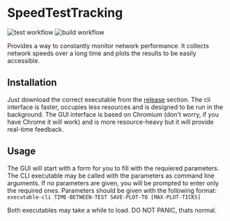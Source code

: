 # SpeedTestTracking
![test workflow](https://github.com/MatteoH2O1999/SpeedTestTracking/actions/workflows/cross-platform-tests.yml/badge.svg)
![build workflow](https://github.com/MatteoH2O1999/SpeedTestTracking/actions/workflows/cross-build-release.yml/badge.svg)

Provides a way to constantly monitor network performance. It collects network speeds over a long time and plots the results to be easily accessible.

## Installation

Just download the correct executable from the [release](https://github.com/MatteoH2O1999/SpeedTestTracking/releases) section. The cli interface is faster, occupies less resources and is designed to be run in the background. The GUI interface is based on Chromium (don't worry, if you have Chrome it will work) and is more resource-heavy but it will provide real-time feedback.

## Usage

The GUI will start with a form for you to fill with the requiered parameters. The CLI executable may be called with the parameters as command line arguments. If no parameters are given, you will be prompted to enter only the required ones.
Parameters should be given with the following format:  
`executable-cli TIME-BETWEEN-TEST SAVE-PLOT-TO [MAX-PLOT-TICKS]`

Both executables may take a while to load. DO NOT PANIC, thats normal.
